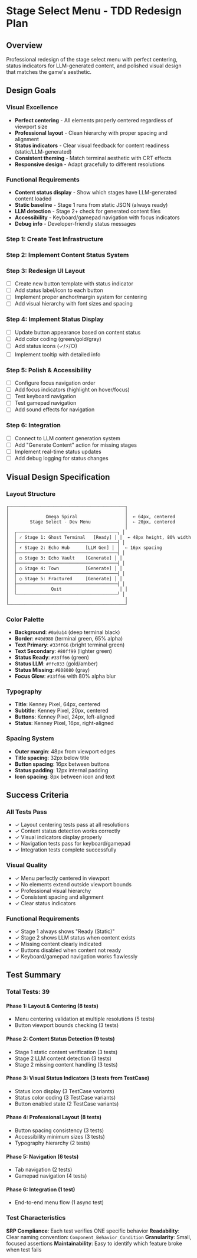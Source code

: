 # Stage Select Menu - TDD Redesign Plan

## Overview
Professional redesign of the stage select menu with perfect centering, status indicators for LLM-generated content, and polished visual design that matches the game's aesthetic.

## Design Goals

### Visual Excellence
- **Perfect centering** - All elements properly centered regardless of viewport size
- **Professional layout** - Clean hierarchy with proper spacing and alignment
- **Status indicators** - Clear visual feedback for content readiness (static/LLM-generated)
- **Consistent theming** - Match terminal aesthetic with CRT effects
- **Responsive design** - Adapt gracefully to different resolutions

### Functional Requirements
- **Content status display** - Show which stages have LLM-generated content loaded
- **Static baseline** - Stage 1 runs from static JSON (always ready)
- **LLM detection** - Stage 2+ check for generated content files
- **Accessibility** - Keyboard/gamepad navigation with focus indicators
- **Debug info** - Developer-friendly status messages


### Step 1: Create Test Infrastructure

### Step 2: Implement Content Status System

### Step 3: Redesign UI Layout
- [ ] Create new button template with status indicator
- [ ] Add status label/icon to each button
- [ ] Implement proper anchor/margin system for centering
- [ ] Add visual hierarchy with font sizes and spacing

### Step 4: Implement Status Display
- [ ] Update button appearance based on content status
- [ ] Add color coding (green/gold/gray)
- [ ] Add status icons (✓/⚡/○)
- [ ] Implement tooltip with detailed info

### Step 5: Polish & Accessibility
- [ ] Configure focus navigation order
- [ ] Add focus indicators (highlight on hover/focus)
- [ ] Test keyboard navigation
- [ ] Test gamepad navigation
- [ ] Add sound effects for navigation

### Step 6: Integration
- [ ] Connect to LLM content generation system
- [ ] Add "Generate Content" action for missing stages
- [ ] Implement real-time status updates
- [ ] Add debug logging for status changes

## Visual Design Specification

### Layout Structure
```
┌────────────────────────────────────────────┐
│                                            │
│              Ωmega Spiral                  │  ← 64px, centered
│        Stage Select - Dev Menu             │  ← 20px, centered
│                                            │
│  ┌──────────────────────────────────────┐ │
│  │ ✓ Stage 1: Ghost Terminal   [Ready] │ │  ← 48px height, 80% width
│  ├──────────────────────────────────────┤ │
│  │ ⚡ Stage 2: Echo Hub      [LLM Gen] │ │  ← 16px spacing
│  ├──────────────────────────────────────┤ │
│  │ ○ Stage 3: Echo Vault    [Generate] │ │
│  ├──────────────────────────────────────┤ │
│  │ ○ Stage 4: Town          [Generate] │ │
│  ├──────────────────────────────────────┤ │
│  │ ○ Stage 5: Fractured     [Generate] │ │
│  ├──────────────────────────────────────┤ │
│  │             Quit                      │ │
│  └──────────────────────────────────────┘ │
│                                            │
└────────────────────────────────────────────┘
```

### Color Palette
- **Background**: `#0a0a14` (deep terminal black)
- **Border**: `#40d980` (terminal green, 65% alpha)
- **Text Primary**: `#33ff66` (bright terminal green)
- **Text Secondary**: `#80ff99` (lighter green)
- **Status Ready**: `#33ff66` (green)
- **Status LLM**: `#ffc033` (gold/amber)
- **Status Missing**: `#808080` (gray)
- **Focus Glow**: `#33ff66` with 80% alpha blur

### Typography
- **Title**: Kenney Pixel, 64px, centered
- **Subtitle**: Kenney Pixel, 20px, centered
- **Buttons**: Kenney Pixel, 24px, left-aligned
- **Status**: Kenney Pixel, 16px, right-aligned

### Spacing System
- **Outer margin**: 48px from viewport edges
- **Title spacing**: 32px below title
- **Button spacing**: 16px between buttons
- **Status padding**: 12px internal padding
- **Icon spacing**: 8px between icon and text

## Success Criteria

### All Tests Pass
- ✓ Layout centering tests pass at all resolutions
- ✓ Content status detection works correctly
- ✓ Visual indicators display properly
- ✓ Navigation tests pass for keyboard/gamepad
- ✓ Integration tests complete successfully

### Visual Quality
- ✓ Menu perfectly centered in viewport
- ✓ No elements extend outside viewport bounds
- ✓ Professional visual hierarchy
- ✓ Consistent spacing and alignment
- ✓ Clear status indicators

### Functional Requirements
- ✓ Stage 1 always shows "Ready (Static)"
- ✓ Stage 2 shows LLM status when content exists
- ✓ Missing content clearly indicated
- ✓ Buttons disabled when content not ready
- ✓ Keyboard/gamepad navigation works flawlessly

## Test Summary

### Total Tests: 39

#### Phase 1: Layout & Centering (8 tests)
- Menu centering validation at multiple resolutions (5 tests)
- Button viewport bounds checking (3 tests)

#### Phase 2: Content Status Detection (9 tests)
- Stage 1 static content verification (3 tests)
- Stage 2 LLM content detection (3 tests)
- Stage 2 missing content handling (3 tests)

#### Phase 3: Visual Status Indicators (3 tests from TestCase)
- Status icon display (3 TestCase variants)
- Status color coding (3 TestCase variants)
- Button enabled state (2 TestCase variants)

#### Phase 4: Professional Layout (8 tests)
- Button spacing consistency (3 tests)
- Accessibility minimum sizes (3 tests)
- Typography hierarchy (2 tests)

#### Phase 5: Navigation (6 tests)
- Tab navigation (2 tests)
- Gamepad navigation (4 tests)

#### Phase 6: Integration (1 test)
- End-to-end menu flow (1 async test)

### Test Characteristics

**SRP Compliance**: Each test verifies ONE specific behavior
**Readability**: Clear naming convention: `Component_Behavior_Condition`
**Granularity**: Small, focused assertions
**Maintainability**: Easy to identify which feature broke when test fails


